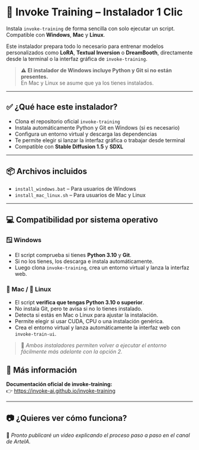# 🚀 Invoke Training – Instalador 1 Clic

Instala `invoke-training` de forma sencilla con solo ejecutar un script. Compatible con **Windows**, **Mac** y **Linux**.

Este instalador prepara todo lo necesario para entrenar modelos personalizados como **LoRA**, **Textual Inversion** o **DreamBooth**, directamente desde la terminal o la interfaz gráfica de `invoke-training`.

> ⚠️ **El instalador de Windows incluye Python y Git si no están presentes.**  
> En Mac y Linux se asume que ya los tienes instalados.

---

## ✅ ¿Qué hace este instalador?

- Clona el repositorio oficial `invoke-training`
- Instala automáticamente Python y Git en Windows (si es necesario)
- Configura un entorno virtual y descarga las dependencias
- Te permite elegir si lanzar la interfaz gráfica o trabajar desde terminal
- Compatible con **Stable Diffusion 1.5** y **SDXL**

---

## 📦 Archivos incluidos

- `install_windows.bat` – Para usuarios de Windows  
- `install_mac_linux.sh` – Para usuarios de Mac y Linux

---

## 💻 Compatibilidad por sistema operativo

### 🪟 Windows

- El script comprueba si tienes **Python 3.10** y **Git**.
- Si no los tienes, los descarga e instala automáticamente.
- Luego clona `invoke-training`, crea un entorno virtual y lanza la interfaz web.

### 🍏 Mac / 🐧 Linux

- El script **verifica que tengas Python 3.10 o superior**.
- No instala Git, pero te avisa si no lo tienes instalado.
- Detecta si estás en Mac o Linux para ajustar la instalación.
- Permite elegir si usar CUDA, CPU o una instalación genérica.
- Crea el entorno virtual y lanza automáticamente la interfaz web con `invoke-train-ui`.

> 🧠 *Ambos instaladores permiten volver a ejecutar el entorno fácilmente más adelante con la opción 2.*


## 📘 Más información

**Documentación oficial de invoke-training:**  
👉 https://invoke-ai.github.io/invoke-training

---

## 📷 ¿Quieres ver cómo funciona?

🧠 *Pronto publicaré un video explicando el proceso paso a paso en el canal de ArteIA.*
